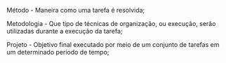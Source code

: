Método - Maneira como uma tarefa é resolvida;

Metodologia - Que tipo de técnicas de organização, ou execução, serão utilizadas durante a execução da tarefa;

Projeto - Objetivo final executado por meio de um conjunto de tarefas em um determinado período de tempo;
